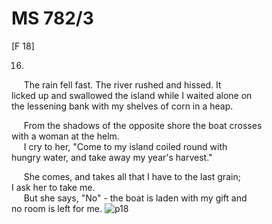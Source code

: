 # MS 782/3

[F 18]

16.
&nbsp;&nbsp;&nbsp;&nbsp;&nbsp;The rain fell fast. The river rushed and hissed. It \
licked up and swallowed the island while I waited alone on \
the lessening bank with my shelves of corn in a heap. 

&nbsp;&nbsp;&nbsp;&nbsp;&nbsp;From the shadows of the opposite shore the boat crosses \
with a woman at the helm. \
&nbsp;&nbsp;&nbsp;&nbsp;&nbsp;I cry to her, "Come to my island coiled round with \
hungry water, and take away my year's harvest."

&nbsp;&nbsp;&nbsp;&nbsp;&nbsp;She comes, and takes all that I have to the last grain; \
I ask her to take me. \
&nbsp;&nbsp;&nbsp;&nbsp;&nbsp;But she says, "No" - the boat is laden with my gift and \
no room is left for me. 
![p18](MS782_3-018.jpg)
